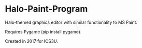 # Halo-Paint-Program
Halo-themed graphics editor with similar functionality to MS Paint.

Requires Pygame (pip install pygame).

Created in 2017 for ICS3U.
